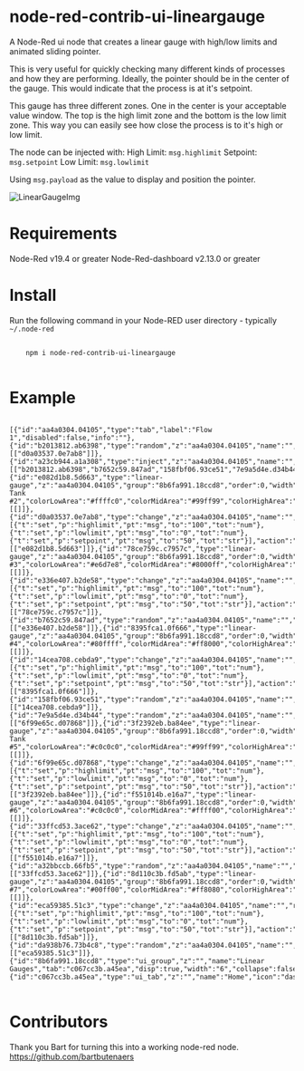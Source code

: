 # node-red-contrib-ui-lineargauge
A Node-Red ui node that creates a linear gauge with high/low limits and animated sliding pointer.

This is very useful for quickly checking many different kinds of processes and how they are performing.
Ideally, the pointer should be in the center of the gauge. This would indicate that the process is at it's setpoint.

This gauge has three different zones. One in the center is your acceptable value window. The top is the high limit zone and the bottom is the low limit zone. This way you can easily see how close the process is to it's high or low limit.

The node can be injected with:
High Limit: `msg.highlimit`
Setpoint: `msg.setpoint`
Low Limit: `msg.lowlimit`

Using `msg.payload` as the value to display and position the pointer.

![LinearGaugeImg](https://github.com/seth350/node-red-contrib-ui-lineargauge/blob/master/linearGauges.PNG?raw=true)

# Requirements
Node-Red v19.4 or greater
Node-Red-dashboard v2.13.0 or greater

# Install
<p>Run the following command in your Node-RED user directory - typically <code>~/.node-red</code></p>
<pre>
<code>
    npm i node-red-contrib-ui-lineargauge
</code>
</pre>

# Example
<pre>
<code>
[{"id":"aa4a0304.04105","type":"tab","label":"Flow 1","disabled":false,"info":""},{"id":"b2013812.ab6398","type":"random","z":"aa4a0304.04105","name":"","low":"20","high":"45","inte":"true","property":"payload","x":506,"y":287,"wires":[["d0a03537.0e7ab8"]]},{"id":"a23cb944.a1a308","type":"inject","z":"aa4a0304.04105","name":"","topic":"","payload":"","payloadType":"date","repeat":"1","crontab":"","once":true,"onceDelay":0.1,"x":288,"y":391,"wires":[["b2013812.ab6398","b7652c59.847ad","158fbf06.93ce51","7e9a5d4e.d34b44","a32bbccb.66fb5","da938b76.73b4c8"]]},{"id":"e082d1b8.5d663","type":"linear-gauge","z":"aa4a0304.04105","group":"8b6fa991.18ccd8","order":0,"width":"1","height":"5","name":" Tank #2","colorLowArea":"#ffffc0","colorMidArea":"#99ff99","colorHighArea":"#ff8080","unit":"°","x":842,"y":286,"wires":[[]]},{"id":"d0a03537.0e7ab8","type":"change","z":"aa4a0304.04105","name":"","rules":[{"t":"set","p":"highlimit","pt":"msg","to":"100","tot":"num"},{"t":"set","p":"lowlimit","pt":"msg","to":"0","tot":"num"},{"t":"set","p":"setpoint","pt":"msg","to":"50","tot":"str"}],"action":"","property":"","from":"","to":"","reg":false,"x":680,"y":287,"wires":[["e082d1b8.5d663"]]},{"id":"78ce759c.c7957c","type":"linear-gauge","z":"aa4a0304.04105","group":"8b6fa991.18ccd8","order":0,"width":"1","height":"5","name":"Tank #3","colorLowArea":"#e6d7e8","colorMidArea":"#8000ff","colorHighArea":"#ff80ff","unit":"°","x":842,"y":330,"wires":[[]]},{"id":"e336e407.b2de58","type":"change","z":"aa4a0304.04105","name":"","rules":[{"t":"set","p":"highlimit","pt":"msg","to":"100","tot":"num"},{"t":"set","p":"lowlimit","pt":"msg","to":"0","tot":"num"},{"t":"set","p":"setpoint","pt":"msg","to":"50","tot":"str"}],"action":"","property":"","from":"","to":"","reg":false,"x":679,"y":330,"wires":[["78ce759c.c7957c"]]},{"id":"b7652c59.847ad","type":"random","z":"aa4a0304.04105","name":"","low":"20","high":"45","inte":"true","property":"payload","x":507,"y":330,"wires":[["e336e407.b2de58"]]},{"id":"8395fca1.0f666","type":"linear-gauge","z":"aa4a0304.04105","group":"8b6fa991.18ccd8","order":0,"width":"1","height":"5","name":"Tank #4","colorLowArea":"#80ffff","colorMidArea":"#ff8000","colorHighArea":"#ff00ff","unit":"°","x":843,"y":372,"wires":[[]]},{"id":"14cea708.cebda9","type":"change","z":"aa4a0304.04105","name":"","rules":[{"t":"set","p":"highlimit","pt":"msg","to":"100","tot":"num"},{"t":"set","p":"lowlimit","pt":"msg","to":"0","tot":"num"},{"t":"set","p":"setpoint","pt":"msg","to":"50","tot":"str"}],"action":"","property":"","from":"","to":"","reg":false,"x":681,"y":373,"wires":[["8395fca1.0f666"]]},{"id":"158fbf06.93ce51","type":"random","z":"aa4a0304.04105","name":"","low":"20","high":"45","inte":"true","property":"payload","x":509,"y":374,"wires":[["14cea708.cebda9"]]},{"id":"7e9a5d4e.d34b44","type":"random","z":"aa4a0304.04105","name":"","low":"20","high":"45","inte":"true","property":"payload","x":509,"y":413,"wires":[["6f99e65c.d07868"]]},{"id":"3f2392eb.ba84ee","type":"linear-gauge","z":"aa4a0304.04105","group":"8b6fa991.18ccd8","order":0,"width":"1","height":"5","name":" Tank #5","colorLowArea":"#c0c0c0","colorMidArea":"#99ff99","colorHighArea":"#808080","unit":"°","x":845,"y":412,"wires":[[]]},{"id":"6f99e65c.d07868","type":"change","z":"aa4a0304.04105","name":"","rules":[{"t":"set","p":"highlimit","pt":"msg","to":"100","tot":"num"},{"t":"set","p":"lowlimit","pt":"msg","to":"0","tot":"num"},{"t":"set","p":"setpoint","pt":"msg","to":"50","tot":"str"}],"action":"","property":"","from":"","to":"","reg":false,"x":683,"y":413,"wires":[["3f2392eb.ba84ee"]]},{"id":"f551014b.e16a7","type":"linear-gauge","z":"aa4a0304.04105","group":"8b6fa991.18ccd8","order":0,"width":"1","height":"5","name":"Tank #6","colorLowArea":"#c0c0c0","colorMidArea":"#ffff00","colorHighArea":"#c0c0c0","unit":"°","x":845,"y":456,"wires":[[]]},{"id":"33ffcd53.3ace62","type":"change","z":"aa4a0304.04105","name":"","rules":[{"t":"set","p":"highlimit","pt":"msg","to":"100","tot":"num"},{"t":"set","p":"lowlimit","pt":"msg","to":"0","tot":"num"},{"t":"set","p":"setpoint","pt":"msg","to":"50","tot":"str"}],"action":"","property":"","from":"","to":"","reg":false,"x":682,"y":456,"wires":[["f551014b.e16a7"]]},{"id":"a32bbccb.66fb5","type":"random","z":"aa4a0304.04105","name":"","low":"20","high":"45","inte":"true","property":"payload","x":510,"y":456,"wires":[["33ffcd53.3ace62"]]},{"id":"8d110c3b.fd5ab","type":"linear-gauge","z":"aa4a0304.04105","group":"8b6fa991.18ccd8","order":0,"width":"1","height":"5","name":"Tank #7","colorLowArea":"#00ff00","colorMidArea":"#ff8080","colorHighArea":"#00ff00","unit":"°","x":846,"y":498,"wires":[[]]},{"id":"eca59385.51c3","type":"change","z":"aa4a0304.04105","name":"","rules":[{"t":"set","p":"highlimit","pt":"msg","to":"100","tot":"num"},{"t":"set","p":"lowlimit","pt":"msg","to":"0","tot":"num"},{"t":"set","p":"setpoint","pt":"msg","to":"50","tot":"str"}],"action":"","property":"","from":"","to":"","reg":false,"x":684,"y":499,"wires":[["8d110c3b.fd5ab"]]},{"id":"da938b76.73b4c8","type":"random","z":"aa4a0304.04105","name":"","low":"20","high":"45","inte":"true","property":"payload","x":512,"y":500,"wires":[["eca59385.51c3"]]},{"id":"8b6fa991.18ccd8","type":"ui_group","z":"","name":"Linear Gauges","tab":"c067cc3b.a45ea","disp":true,"width":"6","collapse":false},{"id":"c067cc3b.a45ea","type":"ui_tab","z":"","name":"Home","icon":"dashboard"}]
</code>
</pre>

# Contributors
Thank you Bart for turning this into a working node-red node. 
https://github.com/bartbutenaers
